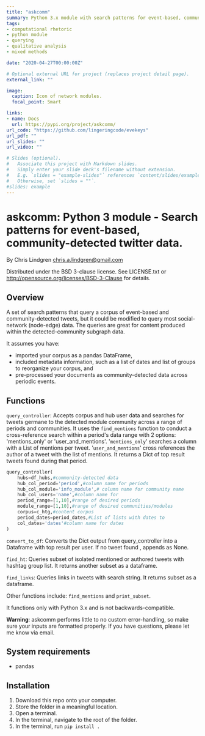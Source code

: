 ```yaml
---
title: "askcomm"
summary: Python 3.x module with search patterns for event-based, community-detected twitter data.
tags:
- computational rhetoric
- python module
- querying
- qualitative analysis
- mixed methods

date: "2020-04-27T00:00:00Z"

# Optional external URL for project (replaces project detail page).
external_link: ""

image:
  caption: Icon of network modules.
  focal_point: Smart

links:
- name: Docs
  url: https://pypi.org/project/askcomm/
url_code: "https://github.com/lingeringcode/evekeys"
url_pdf: ""
url_slides: ""
url_video: ""

# Slides (optional).
#   Associate this project with Markdown slides.
#   Simply enter your slide deck's filename without extension.
#   E.g. `slides = "example-slides"` references `content/slides/example-slides.md`.
#   Otherwise, set `slides = ""`.
#slides: example
---
```


# askcomm: Python 3 module - Search patterns for event-based, community-detected twitter data.

By Chris Lindgren <chris.a.lindgren@gmail.com>

Distributed under the BSD 3-clause license. See LICENSE.txt or http://opensource.org/licenses/BSD-3-Clause for details.

## Overview

A set of search patterns that query a corpus of event-based and community-detected tweets, but it could be modified to query most social-network (node-edge) data. The queries are great for content produced within the detected-community subgraph data.

It assumes you have:

- imported your corpus as a pandas DataFrame,
- included metadata information, such as a list of dates and list of groups to reorganize your corpus, and
- pre-processed your documents as community-detected data across periodic events.

## Functions

```query_controller```: Accepts corpus and hub user data and searches for tweets germane to the detected module community across a range of periods and communities. It uses the ```find_mentions``` function to conduct a cross-reference search within a period's data range with 2 options: 'mentions_only' or 'user_and_mentions'. '```mentions_only```' searches a column with a List of mentions per tweet. '```user_and_mentions```' cross references the author  of a tweet with the list of mentions. It returns a Dict of top result tweets found during that period.

```python
query_controller(
    hubs=df_hubs,#community-detected data
    hub_col_period='period',#column name for periods
    hub_col_module='info_module',# column name for community name
    hub_col_users='name',#column name for 
    period_range=[1,10],#range of desired periods
    module_range=[1,10],#range of desired communities/modules
    corpus=c_htg,#content corpus
    period_dates=period_dates,#List of lists with dates to 
    col_dates='dates'#column name for dates
)
```

```convert_to_df```: Converts the Dict output from query_controller into a Dataframe with top result per user. If no tweet found , appends as None.

```find_ht```: Queries subset of isolated mentioned or authored tweets with hashtag group list. It returns another subset as a dataframe.

```find_links```: Queries links in tweets with search string. It returns subset as a dataframe.

Other functions include: ```find_mentions``` and ```print_subset```.

It functions only with Python 3.x and is not backwards-compatible.

**Warning**: askcomm performs little to no custom error-handling, so make sure your inputs are formatted properly. If you have questions, please let me know via email.

## System requirements

* pandas

## Installation

1. Download this repo onto your computer.
2. Store the folder in a meaningful location.
3. Open a terminal.
4. In the terminal, navigate to the root of the folder.
5. In the terminal, run ```pip install .```
